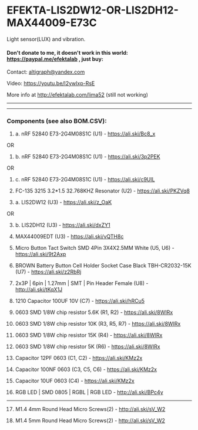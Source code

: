 # EFEKTA-LIS2DW12-OR-LIS2DH12-MAX44009-E73C

Light sensor(LUX) and vibration.

#### Don't donate to me, it doesn't work in this world: https://paypal.me/efektalab , just buy:

Contact: altigraph@yandex.com

Video: https://youtu.be/I2ywIxp-RsE

More info at http://efektalab.com/lima52 (still not working)

---

---

### Components (see also BOM.CSV):

1. a. nRF 52840 E73-2G4M08S1C (U1) - https://ali.ski/Bc8_x

OR

1. b. nRF 52840 E73-2G4M08S1C (U1) - https://ali.ski/3p2PEK

OR

1. c. nRF 52840 E73-2G4M08S1C (U1) - https://ali.ski/c9UlL

2. FC-135 3215 3.2*1.5 32.768KHZ Resonator (U2) - https://ali.ski/PKZVq8

3. a. LIS2DW12 (U3) - https://ali.ski/z_OaK

OR

3. b. LIS2DH12 (U3) - https://ali.ski/dxZY1

4. MAX44009EDT (U3) - https://ali.ski/vQTH8c

5. Micro Button Tact Switch SMD 4Pin 3X4X2.5MM White (U5, U6) - https://ali.ski/9t2Axp

6. BROWN Battery Button Cell Holder Socket Case Black TBH-CR2032-15K (U7) - https://ali.ski/z2RbRj

7. 2x3P | 6pin | 1.27mm | SMT | Pin Header Female (U8) - http://ali.ski/tKqX1J

8. 1210 Capacitor 100UF 10V (C7) - https://ali.ski/hRCu5

9. 0603 SMD 1/8W chip resistor 5.6K (R1, R2) - https://ali.ski/8WIRx

10. 0603 SMD 1/8W chip resistor 10K (R3, R5, R7) - https://ali.ski/8WIRx

11. 0603 SMD 1/8W chip resistor 15K (R4) - https://ali.ski/8WIRx

12. 0603 SMD 1/8W chip resistor 5K (R6) - https://ali.ski/8WIRx

13. Capacitor 12PF 0603 (C1, C2) - https://ali.ski/KMz2x

14. Capacitor 100NF 0603 (C3, C5, C6) - https://ali.ski/KMz2x

15. Capacitor 10UF 0603 (C4) - https://ali.ski/KMz2x

16. RGB LED | SMD 0805 | RGBL | RGB LED - http://ali.ski/BPc4y

---

17. M1.4 4mm Round Head Micro Screws(2) - http://ali.ski/sV_W2

18. M1.4 5mm Round Head Micro Screws(2) - http://ali.ski/sV_W2








